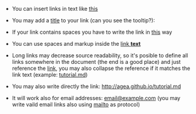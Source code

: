  - You can insert links in text like 
 [this](http://agea.github.io/tutorial.md)

 - You may add a 
 [title](http://agea.github.io/tutorial.md "Markdown Tutorial") 
 to your link (can you see the tooltip?):

 - If your link contains spaces you have to write
 the link in [this](<http://example.com/a space>) way
 
 - You can use spaces and markup inside the
 [link **text**](http://agea.github.io/tutorial.md)

 - Long links may decrease source readability, so
 it's posible to define all links somewhere in the
 document (the end is a good place) and just reference
 the [link][tutorial.md], you may also collapse the 
 reference if it matches the link text
 (example:  [tutorial.md][])
 
 - You may also write directly the link: 
 <http://agea.github.io/tutorial.md>
 
 - It will work also for email addresses: 
 <email@example.com> (you may write vaild email 
 links also using [mailto](mailto:email@example.com) 
 as protocol)
 
 

[tutorial.md]: http://agea.github.io/tutorial.md

